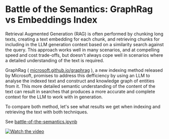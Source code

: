 # Battle of the Semantics: GraphRag vs Embeddings Index

Retrieval Augmented Generation (RAG) is often performed by chunking long texts, creating a text embedding for each chunk, and retrieving chunks for including in the LLM generation context based on a similarity search against the query. This approach works well in many scenarios, and at compelling speed and cost trade-offs, but doesn't always cope well in scenarios where a detailed understanding of the text is required.

GraphRag ( [microsoft.github.io/graphrag](https://microsoft.github.io/graphrag/) ), a new indexing method released by Microsoft, promises to address this defficiency by using an LLM to analyse the indexed text and construct and knowledge graph of entities from it. This more detailed semantic understanding of the content of the text can result in searches that produces a more accurate and complete context for the LLM to work with in generation.

To compare both method, let's see what results we get when indexing and retrieving the text with both techniques.

See [battle-of-the-semantics.ipynb](battle-of-the-semantics.ipynb)

[![Watch the video](https://img.youtube.com/vi/Y2pwIrhboro/hqdefault.jpg)](https://youtu.be/Y2pwIrhboro)
